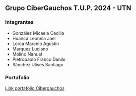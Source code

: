 ## Grupo CiberGauchos T.U.P. 2024 - UTN

### Integrantes

- González Micaela Cecilia
- Huanca Leonela Jael
- Lorca Marcelo Agustín
- Marquez Luciano
- Molino Nahuel
- Pietropaolo Franco Danilo
- Sánchez Ulises Santiago

### Portafolio
[Link portafolio Cibergauchos](portafoliocibergauchos.netlify.app)
